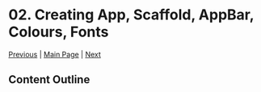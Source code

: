 # 02. Creating App, Scaffold, AppBar, Colours, Fonts

[Previous](/01.%20Introduction%20&%20Setup/) | [Main Page](/) | [Next](/03.%20Widgets%20-%20Images,%20Buttons,%20Icons,%20Containers%20&%20Padding,%20Rows,%20Columns/)

## Content Outline
